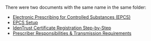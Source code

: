 There were two documents with the same name in the same folder:

* [Electronic Prescribing for Controlled Substances (EPCS)](electronic-prescribing-for-controlled-_1.html)
* [EPCS Setup](electronic-prescribing-for-controlled-_2.html)
* [IdenTrust Certificate Registration Step-by-Step](electronic-prescribing-for-controlled-_3.html)
* [Prescriber Responsibilities & Transmission Requirements](electronic-prescribing-for-controlled-_4.html)
